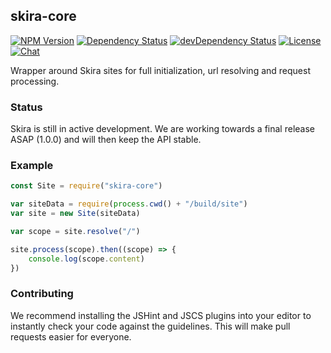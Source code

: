 ## skira-core

[![NPM Version][npm-image]][npm-url]
[![Dependency Status][deps-image]][deps-url]
[![devDependency Status][devdeps-image]][devdeps-url]
[![License][license-image]][license-url]
[![Chat][chat-image]][chat-url]

Wrapper around Skira sites for full initialization, url resolving and request processing.

### Status

Skira is still in active development. We are working towards a final release ASAP (1.0.0) and will then keep the API stable.

### Example

```js
const Site = require("skira-core")

var siteData = require(process.cwd() + "/build/site")
var site = new Site(siteData)

var scope = site.resolve("/")

site.process(scope).then((scope) => {
    console.log(scope.content)
})
```

### Contributing

We recommend installing the JSHint and JSCS plugins into your editor to instantly check your code against the guidelines. This will make pull requests easier for everyone.

[npm-image]: https://img.shields.io/npm/v/skira-core.svg
[npm-url]: https://npmjs.org/package/skira-core
[deps-image]: https://img.shields.io/david/skira-project/core.svg
[deps-url]: https://david-dm.org/skira-project/core
[devdeps-image]: https://img.shields.io/david/dev/skira-project/core.svg
[devdeps-url]: https://david-dm.org/skira-project/core#info=devDependencies
[license-image]: https://img.shields.io/github/license/skira-project/core.svg
[license-url]: LICENSE
[chat-image]: https://img.shields.io/gitter/room/skira-project/skira.svg
[chat-url]: https://gitter.im/skira-project/skira
